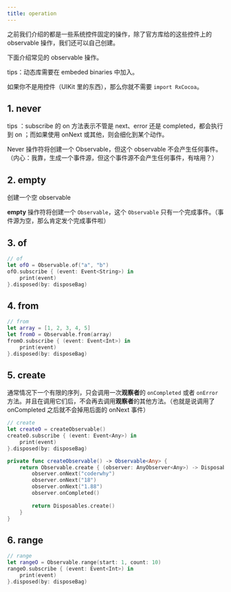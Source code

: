 ```yaml
---
title: operation
---
```


之前我们介绍的都是一些系统控件固定的操作，除了官方库给的这些控件上的 observable 操作，我们还可以自己创建。

下面介绍常见的 observable 操作。

tips：动态库需要在 embeded binaries 中加入。

如果你不是用控件（UIKit 里的东西），那么你就不需要 `import RxCocoa`。

## 1. never

tips ：subscribe 的 on 方法表示不管是 next、error 还是 completed，都会执行到 on ；而如果使用 onNext 或其他，则会细化到某个动作。

Never 操作符将创建一个 Observable，但这个 observable 不会产生任何事件。（内心：我靠，生成一个事件源，但这个事件源不会产生任何事件，有啥用？）

## 2. empty

创建一个空 observable

**empty** 操作符将创建一个 `Observable`，这个 `Observable` 只有一个完成事件。（事件源为空，那么肯定发个完成事件啦）

## 3. of

```swift
// of
let ofO = Observable.of("a", "b")
ofO.subscribe { (event: Event<String>) in
    print(event)
}.disposed(by: disposeBag)
```

## 4. from

```swift
// from
let array = [1, 2, 3, 4, 5]
let fromO = Observable.from(array)
fromO.subscribe { (event: Event<Int>) in
    print(event)
}.disposed(by: disposeBag)
```

## 5. create

通常情况下一个有限的序列，只会调用一次**观察者**的 `onCompleted` 或者 `onError` 方法。并且在调用它们后，不会再去调用**观察者**的其他方法。（也就是说调用了 onCompleted 之后就不会掉用后面的 onNext 事件）

```swift
// create
let createO = createObservable()
createO.subscribe { (event: Event<Any>) in
    print(event)
}.disposed(by: disposeBag)

private func createObservable() -> Observable<Any> {
    return Observable.create { (observer: AnyObserver<Any>) -> Disposable in
        observer.onNext("coderwhy")
        observer.onNext("18")
        observer.onNext("1.88")
        observer.onCompleted()
        
        return Disposables.create()
    }
}
```

## 6. range

```swift
// range
let rangeO = Observable.range(start: 1, count: 10)
rangeO.subscribe { (event: Event<Int>) in
    print(event)
}.disposed(by: disposeBag)
```



